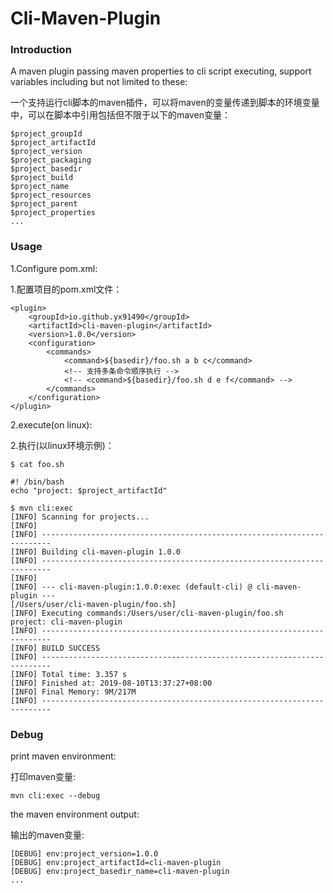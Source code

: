 # Cli-Maven-Plugin

### Introduction

A maven plugin passing maven properties to cli script executing, support variables including but not limited to these:

一个支持运行cli脚本的maven插件，可以将maven的变量传递到脚本的环境变量中，可以在脚本中引用包括但不限于以下的maven变量：

```
$project_groupId
$project_artifactId
$project_version
$project_packaging
$project_basedir
$project_build
$project_name
$project_resources
$project_parent
$project_properties
...
```

### Usage

1.Configure pom.xml:

1.配置项目的pom.xml文件：

```
<plugin>
    <groupId>io.github.yx91490</groupId>
    <artifactId>cli-maven-plugin</artifactId>
    <version>1.0.0</version>
    <configuration>
        <commands>
            <command>${basedir}/foo.sh a b c</command>
            <!-- 支持多条命令顺序执行 -->
            <!-- <command>${basedir}/foo.sh d e f</command> -->
        </commands>
    </configuration>
</plugin>
```

2.execute(on linux):

2.执行(以linux环境示例)：

```
$ cat foo.sh

#! /bin/bash
echo "project: $project_artifactId"

$ mvn cli:exec
[INFO] Scanning for projects...
[INFO]
[INFO] ------------------------------------------------------------------------
[INFO] Building cli-maven-plugin 1.0.0
[INFO] ------------------------------------------------------------------------
[INFO]
[INFO] --- cli-maven-plugin:1.0.0:exec (default-cli) @ cli-maven-plugin ---
[/Users/user/cli-maven-plugin/foo.sh]
[INFO] Executing commands:/Users/user/cli-maven-plugin/foo.sh
project: cli-maven-plugin
[INFO] ------------------------------------------------------------------------
[INFO] BUILD SUCCESS
[INFO] ------------------------------------------------------------------------
[INFO] Total time: 3.357 s
[INFO] Finished at: 2019-08-10T13:37:27+08:00
[INFO] Final Memory: 9M/217M
[INFO] ------------------------------------------------------------------------
```

### Debug

print maven environment:

打印maven变量:

```
mvn cli:exec --debug
```

the maven environment output:

输出的maven变量:

```
[DEBUG] env:project_version=1.0.0
[DEBUG] env:project_artifactId=cli-maven-plugin
[DEBUG] env:project_basedir_name=cli-maven-plugin
...
```
